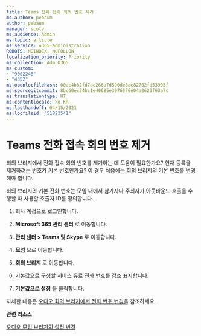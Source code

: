 ```yaml
---
title: Teams 전화 접속 회의 번호 제거
ms.author: pebaum
author: pebaum
manager: scotv
ms.audience: Admin
ms.topic: article
ms.service: o365-administration
ROBOTS: NOINDEX, NOFOLLOW
localization_priority: Priority
ms.collection: Adm_O365
ms.custom:
- "9002248"
- "4352"
ms.openlocfilehash: 00ae4b82fd7ac266a7d590de8ae82702fd53905f
ms.sourcegitcommit: 8bc60ec34bc1e40685e3976576e04a2623f63a7c
ms.translationtype: HT
ms.contentlocale: ko-KR
ms.lasthandoff: 04/15/2021
ms.locfileid: "51823541"
---
```

# <a name="teams-dial-in-conferencing-number-removal"></a>Teams 전화 접속 회의 번호 제거

회의 브리지에서 전화 접속 회의 번호를 제거하는 데 도움이 필요한가요? 현재 등록을 제거하려는 번호가 기본 번호인가요? 이 경우 처음에는 회의 브리지의 기본 번호를 변경해야 합니다.

회의 브리지의 기본 전화 번호는 모임 내에서 참가자나 주최자가 아웃바운드 호출을 수행할 때 사용할 호출자 ID를 정의합니다.

1. 회사 계정으로 로그인합니다.

2. **Microsoft 365 관리 센터** 로 이동합니다.

3. **관리 센터 > Teams 및 Skype** 로 이동합니다.

4. **모임** 으로 이동합니다.

5. **회의 브리지** 로 이동합니다.

6. 기본값으로 구성할 서비스 유료 전화 번호를 강조 표시합니다.

7. **기본값으로 설정** 을 클릭합니다.

자세한 내용은 [오디오 회의 브리지에서 전화 번호 변경](https://docs.microsoft.com/microsoftteams/change-the-phone-numbers-on-your-audio-conferencing-bridge)을 참조하세요.

**관련 리소스**

[오디오 모임 브리지의 설정 변경](https://docs.microsoft.com/microsoftteams/change-the-settings-for-an-audio-conferencing-bridge)
